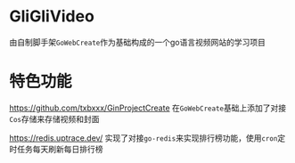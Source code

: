 # GliGliVideo
由自制脚手架`GoWebCreate`作为基础构成的一个go语言视频网站的学习项目

# 特色功能

https://github.com/txbxxx/GinProjectCreate 在`GoWebCreate`基础上添加了对接`Cos`存储来存储视频和封面

https://redis.uptrace.dev/ 实现了对接`go-redis`来实现排行榜功能，使用`cron`定时任务每天刷新每日排行榜